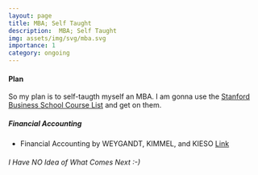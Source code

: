 ```yaml
---
layout: page
title: MBA; Self Taught
description:  MBA; Self Taught
img: assets/img/svg/mba.svg
importance: 1
category: ongoing
---
```


#### Plan

So my plan is to self-taugth myself an MBA. I am gonna use the [Stanford Business School Course List](https://bulletin.stanford.edu/departments/GSB/courses) and get on them.

##### Financial Accounting

- Financial Accounting by WEYGANDT, KIMMEL, and KIESO [Link](https://www.wiley.com/en-gb/Financial+Accounting+with+International+Financial+Reporting+Standards%2C+5th+Edition-p-9781119787006)

###### I Have NO Idea of What Comes Next :-)

